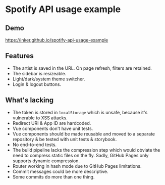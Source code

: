 # Spotify API usage example

## Demo
https://inker.github.io/spotify-api-usage-example

## Features
- The artist is saved in the URL. On page refresh, filters are retained.
- The sidebar is resizeable.
- Light/dark/system theme switcher.
- Login & logout buttons. 

## What's lacking
- The token is stored in `localStorage` which is unsafe, because it's vulnerable to XSS attacks.
- Redirect URI & App ID are hardcoded.
- Vue components don't have unit tests.
- Vue components should be made reusable and moved to a separate repository & be tested with unit tests & storybook.
- No end-to-end tests.
- The build pipeline lacks the compression step which would obviate the need to compress static files on the fly. Sadly, GitHub Pages only supports dynamic compression.
- Router working in hash mode due to GitHub Pages limitations.
- Commit messages could be more descriptive.
- Some commits do more than one thing.
